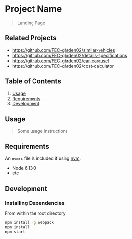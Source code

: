 # Project Name

> Landing Page

## Related Projects

  - https://github.com/FEC-ghrden02/similar-vehicles
  - https://github.com/FEC-ghrden02/details-specifications
  - https://github.com/FEC-ghrden02/car-carousel
  - https://github.com/FEC-ghrden02/cost-calculator

## Table of Contents

1. [Usage](#Usage)
1. [Requirements](#requirements)
1. [Development](#development)

## Usage

> Some usage instructions

## Requirements

An `nvmrc` file is included if using [nvm](https://github.com/creationix/nvm).

- Node 6.13.0
- etc

## Development

### Installing Dependencies

From within the root directory:

```sh
npm install -g webpack
npm install
npm start
``` 
